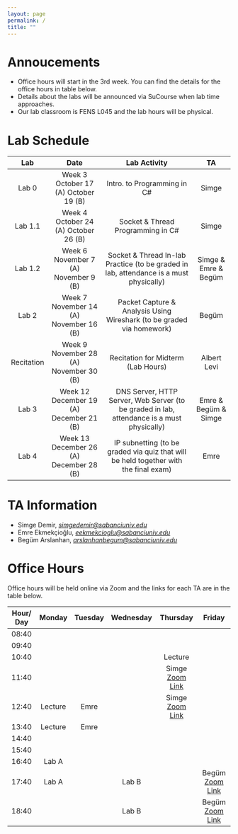 ```yaml
---
layout: page
permalink: /
title: ""
---
```


# Annoucements
- Office hours will start in the 3rd week. You can find the details for the office hours in table below.
- Details about the labs will be announced via SuCourse when lab time approaches.
- Our lab classroom is FENS L045 and the lab hours will be physical.


# Lab Schedule

| Lab          |        Date            |                                     Lab Activity                                     |   TA    |
| :------------: | :---------------------: | :----------------------------------------------------------------------------------: | :-----: |
| Lab 0        |  Week 3 <br/> October 17 (A) October 19 (B)|                             Intro. to Programming in C#                              |  Simge  |
| Lab 1.1      |  Week 4 <br/> October 24 (A) October 26 (B) |                          Socket & Thread Programming in C#                           |  Simge   |
| Lab 1.2      |  Week 6 <br/> November 7 (A) November 9 (B) |                Socket & Thread In-lab Practice (to be graded in lab, attendance is a must physically)                 |  Simge & Emre & Begüm  |
| Lab 2        |  Week 7 <br/> November 14 (A) November 16 (B) |        Packet Capture & Analysis Using Wireshark (to be graded via homework)         |  Begüm   |
| Recitation   |  Week 9 <br/> November 28 (A) November 30 (B) | Recitation for Midterm (Lab Hours) | Albert Levi |
| Lab 3   |  Week 12 <br/> December 19 (A) December 21 (B) |              DNS Server, HTTP Server, Web Server (to be graded in lab, attendance is a must physically)               | Emre & Begüm & Simge |
| Lab 4   |  Week 13 <br/> December 26 (A) December 28 (B) | IP subnetting (to be graded via quiz that will be held together with the final exam) | Emre |


# TA Information

- Simge Demir, *simgedemir@sabanciuniv.edu*  
- Emre Ekmekçioğlu, *eekmekcioglu@sabanciuniv.edu*
- Begüm Arslanhan,  *arslanhanbegum@sabanciuniv.edu*


# Office Hours

Office hours will be held online via Zoom and the links for each TA are in the table below. 

| Hour/ Day |     **Monday**      |  **Tuesday** |  **Wednesday**  |  **Thursday**   |     **Friday**      |
| :-------: | :-----------------: | :-----------:| :-------------: | :-------------: | :-----------------: |
|   08:40   |			 	      |       		 |                 |                 |
|   09:40   | 		 	          |        		 |                 |                 |                     |
|   10:40   |                     |              |  			   | Lecture         |
|   11:40   |                     |              |                 | Simge [Zoom Link](https://sabanciuniv.zoom.us/j/7395411642?pwd=bkJpZXdoa3JHNFo1R215TlUvZTJVZz09)               |                     |
|   12:40   | Lecture             | Emre             |                 | Simge [Zoom Link](https://sabanciuniv.zoom.us/j/7395411642?pwd=bkJpZXdoa3JHNFo1R215TlUvZTJVZz09)               |                     |
|   13:40   | Lecture             | Emre             |                 |                 |                     |
|   14:40   |                     |              |                 |                 |                     |
|   15:40   |                     |              |                 |                 |                     |
|   16:40   | Lab A               |              |                 |                 |                     |
|   17:40   | Lab A               |              | Lab B           |                 |  Begüm [Zoom Link](https://sabanciuniv.zoom.us/j/6119892969?pwd=YVBMV2tkbXRhUEpLMFY1MmNiaEhBUT09)                  |
|   18:40   |                     |              | Lab B           |                 |  Begüm [Zoom Link](https://sabanciuniv.zoom.us/j/6119892969?pwd=YVBMV2tkbXRhUEpLMFY1MmNiaEhBUT09)                   |




